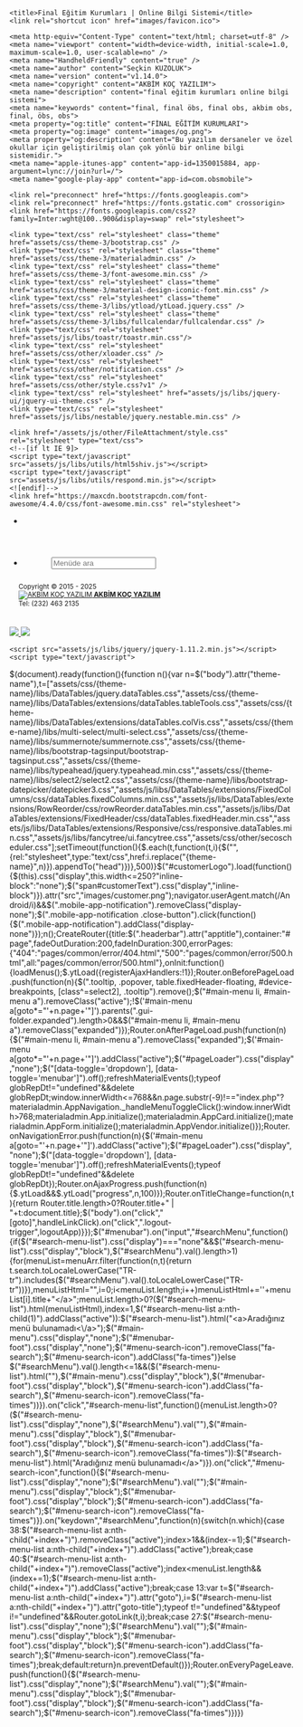 
<!DOCTYPE html>
<html lang="tr">
<head>

    <title>Final Eğitim Kurumları | Online Bilgi Sistemi</title>
    <link rel="shortcut icon" href="images/favicon.ico">

    <meta http-equiv="Content-Type" content="text/html; charset=utf-8" />
    <meta name="viewport" content="width=device-width, initial-scale=1.0, maximum-scale=1.0, user-scalable=no" />
    <meta name="HandheldFriendly" content="true" />
    <meta name="author" content="Seçkin KUZOLUK">
    <meta name="version" content="v1.14.0">
    <meta name="copyright" content="AKBİM KOÇ YAZILIM">
    <meta name="description" content="final eğitim kurumları online bilgi sistemi">
    <meta name="keywords" content="final, final öbs, final obs, akbim obs, final, öbs, obs">
    <meta property="og:title" content="FİNAL EĞİTİM KURUMLARI">
    <meta property="og:image" content="images/og.png">
    <meta property="og:description" content="Bu yazılım dersaneler ve özel okullar için geliştirilmiş olan çok yönlü bir online bilgi sistemidir.">
    <meta name="apple-itunes-app" content="app-id=1350015884, app-argument=lync://join?url=/">
    <meta name="google-play-app" content="app-id=com.obsmobile">

    <link rel="preconnect" href="https://fonts.googleapis.com">
    <link rel="preconnect" href="https://fonts.gstatic.com" crossorigin>
    <link href="https://fonts.googleapis.com/css2?family=Inter:wght@100..900&display=swap" rel="stylesheet">

    <link type="text/css" rel="stylesheet" class="theme" href="assets/css/theme-3/bootstrap.css" />
    <link type="text/css" rel="stylesheet" class="theme" href="assets/css/theme-3/materialadmin.css" />
    <link type="text/css" rel="stylesheet" class="theme" href="assets/css/theme-3/font-awesome.min.css" />
    <link type="text/css" rel="stylesheet" class="theme" href="assets/css/theme-3/material-design-iconic-font.min.css" />
    <link type="text/css" rel="stylesheet" class="theme" href="assets/css/theme-3/libs/ytload/ytLoad.jquery.css" />
    <link type="text/css" rel="stylesheet" class="theme" href="assets/css/theme-3/libs/fullcalendar/fullcalendar.css" />
    <link type="text/css" rel="stylesheet" href="assets/js/libs/toastr/toastr.min.css"/>
    <link type="text/css" rel="stylesheet" href="assets/css/other/xloader.css" />
    <link type="text/css" rel="stylesheet" href="assets/css/other/notification.css" />
    <link type="text/css" rel="stylesheet" href="assets/css/other/style.css?v1" />
    <link type="text/css" rel="stylesheet" href="assets/js/libs/jquery-ui/jquery-ui-theme.css" />
    <link type="text/css" rel="stylesheet" href="assets/js/libs/nestable/jquery.nestable.min.css" />

    <link href="/assets/js/other/FileAttachment/style.css" rel="stylesheet" type="text/css">
    <!--[if lt IE 9]>
    <script type="text/javascript" src="assets/js/libs/utils/html5shiv.js"></script>
    <script type="text/javascript" src="assets/js/libs/utils/respond.min.js"></script>
    <![endif]-->
    <link href="https://maxcdn.bootstrapcdn.com/font-awesome/4.4.0/css/font-awesome.min.css" rel="stylesheet">
</head>
<body class="menubar-hoverable header-fixed menubar-pin menubar-first" theme-name="theme-3">
    <header id="header" class=" display-none">
        <div class="headerbar" apptitle="">
            <div class="headerbar-left">
                <ul class="header-nav header-nav-options">
                    <li>
                        <a class="btn btn-icon-toggle menubar-toggle" data-toggle="menubar" href="javascript:void(0);">
                            <i class="fa fa-bars"></i>
                        </a>
                    </li>
                </ul>
            </div>
            <div id="head"></div>
        </div>
    </header>
    <div class="offcanvas"></div>
    <div id="base" style="padding-left: 0 !important;">
        <div id="content" style="padding-top: 0 !important;">
            <section style="padding: 0 !important;">
                <div class="section-body" style="margin-top: 0 !important;">
                    <div id="main">
                        <div id="pageLoader"><div id="xLoader"><div class="google-spin-wrapper"><div class="google-spin"></div></div></div></div>
                        <div id="page" style="display: none;"></div>
                    </div>
                </div>
            </section>
        </div>
        <div id="menubar" class="menubar-inverse display-none">
            <div class="menubar-fixed-panel">
                <div>
                    <a class="btn btn-icon-toggle btn-default menubar-toggle" data-toggle="menubar" href="javascript:void(0);">
                        <i class="fa fa-bars"></i>
                    </a>
                </div>
            </div>
            <div class="menubar-scroll-opacity"></div>
            <div class="menubar-scroll-panel">
                <ul class="gui-controls" style="margin: 0px;">
                    <li id="searchContainer">
                        <a>
                            <div class="gui-icon" style="top: 4px;"><i class="fa fa-search" aria-hidden="true"
                                                                       id="menu-search-icon"></i></div>
                            <span class="title" style="margin-left: 50px;"><input type="text" id="searchMenu"
                                                                                  placeholder="Menüde ara"></span>
                        </a>
                    </li>
                    <div id="search-menu-list">
                    </div>
                </ul>
                <ul id="main-menu" class="gui-controls" style="margin-bottom: 10px;"></ul>
                <div class="menubar-foot-panel" style="position:relative; padding: 10px 16px;" id="menubar-foot">
                    <small class="no-linebreak hidden-folded" style="text-align: center;">
                        <span class="opacity-75">Copyright &copy; 2015 - 2025</span><br />
                        <a target="_blank" href="http://www.akbimkoc.com/"><img src="images/owner.png" title="AKBİM KOÇ YAZILIM"><strong>&nbsp;AKBİM KOÇ YAZILIM</strong></a><br />
                        <span>Tel: (232) 463 2135</span><br />
                        <a href="https://tr-tr.facebook.com/Akbim-Ko%C3%A7-Bilgisayar-104400036400/" target="_blank" style="color: transparent;">
                            <img src="images/facebook-16.png" width="16" height="16" alt="Facebook" style="margin: 4px;" />
                        </a>
                        <a href="https://twitter.com/akbimkoc" target="_blank" style="color: transparent;">
                            <img src="images/twitter-16.png" width="16" height="16" alt="Twitter" style="margin: 4px;" />
                        </a>
                        <a href="#" target="_blank" style="color: transparent; display: none;">
                            <img src="images/instagram-16.png" width="16" height="16" alt="Instagram" style="margin: 4px;" />
                        </a>
                        <a href="https://www.youtube.com/channel/UCYNZB8hFQQvljl6EL3UImaQ" target="_blank" style="color: transparent;">
                            <img src="images/youtube-16.png" width="16" height="16" alt="Youtube" style="margin: 4px;" />
                        </a>
                    </small>
                </div>
            </div>
        </div>
    </div>
    <div class="mobile-app-notification display-none">
        <div class="close-button">
            <i class="md md-close"></i>
        </div>
        <a href="https://play.google.com/store/apps/details?id=com.obsmobile" target="_blank">
            <img src="images/get-it-on-play-store.png">
        </a>
        <a href="https://itunes.apple.com/RO/app/id1350015884?mt=8" target="_blank">
            <img src="images/download-on-the-app-store.png">
        </a>
    </div>

    <script src="assets/js/libs/jquery/jquery-1.11.2.min.js"></script>
    <script type="text/javascript">
$(document).ready(function(){function n(){var n=$("body").attr("theme-name"),t=["assets/css/{theme-name}/libs/DataTables/jquery.dataTables.css","assets/css/{theme-name}/libs/DataTables/extensions/dataTables.tableTools.css","assets/css/{theme-name}/libs/DataTables/extensions/dataTables.colVis.css","assets/css/{theme-name}/libs/multi-select/multi-select.css","assets/css/{theme-name}/libs/summernote/summernote.css","assets/css/{theme-name}/libs/bootstrap-tagsinput/bootstrap-tagsinput.css","assets/css/{theme-name}/libs/typeahead/jquery.typeahead.min.css","assets/css/{theme-name}/libs/select2/select2.css","assets/css/{theme-name}/libs/bootstrap-datepicker/datepicker3.css","assets/js/libs/DataTables/extensions/FixedColumns/css/dataTables.fixedColumns.min.css","assets/js/libs/DataTables/extensions/RowReorder/css/rowReorder.dataTables.min.css","assets/js/libs/DataTables/extensions/FixedHeader/css/dataTables.fixedHeader.min.css","assets/js/libs/DataTables/extensions/Responsive/css/responsive.dataTables.min.css","assets/js/libs/fancytree/ui.fancytree.css","assets/css/other/secoscheduler.css"];setTimeout(function(){$.each(t,function(t,i){$("<link/>",{rel:"stylesheet",type:"text/css",href:i.replace("{theme-name}",n)}).appendTo("head")})},500)}$("#customerLogo").load(function(){$(this).css("display",this.width<=250?"inline-block":"none");$("span#customerText").css("display","inline-block")}).attr("src","images/customer.png");navigator.userAgent.match(/Android/i)&&$(".mobile-app-notification").removeClass("display-none");$(".mobile-app-notification .close-button").click(function(){$(".mobile-app-notification").addClass("display-none")});n();CreateRouter({title:$(".headerbar").attr("apptitle"),container:"#page",fadeOutDuration:200,fadeInDuration:300,errorPages:{"404":"pages/common/error/404.html","500":"pages/common/error/500.html",all:"pages/common/error/500.html"},onInit:function(){loadMenus();$.ytLoad({registerAjaxHandlers:!1});Router.onBeforePageLoad.push(function(n){$(".tooltip, .popover, table.fixedHeader-floating, #device-breakpoints, [class^=select2], .tooltip").remove();$("#main-menu li, #main-menu a").removeClass("active");!$('#main-menu a[goto*="'+n.page+'"]').parents(".gui-folder.expanded").length>0&&$("#main-menu li, #main-menu a").removeClass("expanded")});Router.onAfterPageLoad.push(function(n){$("#main-menu li, #main-menu a").removeClass("expanded");$('#main-menu a[goto*="'+n.page+'"]').addClass("active");$("#pageLoader").css("display","none");$("[data-toggle='dropdown'], [data-toggle='menubar']").off();refreshMaterialEvents();typeof globRepDt!="undefined"&&delete globRepDt;window.innerWidth<=768&&n.page.substr(-9)!=="index.php"?materialadmin.AppNavigation._handleMenuToggleClick():window.innerWidth>768;materialadmin.App.initialize();materialadmin.AppCard.initialize();materialadmin.AppForm.initialize();materialadmin.AppVendor.initialize()});Router.onNavigationError.push(function(n){$('#main-menu a[goto="'+n.page+'"]').addClass("active");$("#pageLoader").css("display","none");$("[data-toggle='dropdown'], [data-toggle='menubar']").off();refreshMaterialEvents();typeof globRepDt!="undefined"&&delete globRepDt});Router.onAjaxProgress.push(function(n){$.ytLoad&&$.ytLoad("progress",n,100)});Router.onTitleChange=function(n,t){return Router.title.length>0?Router.title+" | "+t:document.title};$("body").on("click","[goto]",handleLinkClick).on("click",".logout-trigger",logoutApp)}});$("#menubar").on("input","#searchMenu",function(){if($("#search-menu-list").css("display")==="none"&&$("#search-menu-list").css("display","block"),$("#searchMenu").val().length>1){for(menuList=menuArr.filter(function(n,t){return t.search.toLocaleLowerCase("TR-tr").includes($("#searchMenu").val().toLocaleLowerCase("TR-tr"))}),menuListHtml="",i=0;i<menuList.length;i++)menuListHtml+='<a goto="'+menuList[i].link+'" goto-title="'+menuList[i].title+'">'+menuList[i].title+"<\/a>";menuList.length>0?($("#search-menu-list").html(menuListHtml),index=1,$("#search-menu-list a:nth-child(1)").addClass("active")):$("#search-menu-list").html("<a>Aradığınız menü bulunamadı<\/a>");$("#main-menu").css("display","none");$("#menubar-foot").css("display","none");$("#menu-search-icon").removeClass("fa-search");$("#menu-search-icon").addClass("fa-times")}else $("#searchMenu").val().length<=1&&($("#search-menu-list").html(""),$("#main-menu").css("display","block"),$("#menubar-foot").css("display","block"),$("#menu-search-icon").addClass("fa-search"),$("#menu-search-icon").removeClass("fa-times"))}).on("click","#search-menu-list",function(){menuList.length>0?($("#search-menu-list").css("display","none"),$("#searchMenu").val(""),$("#main-menu").css("display","block"),$("#menubar-foot").css("display","block"),$("#menu-search-icon").addClass("fa-search"),$("#menu-search-icon").removeClass("fa-times")):$("#search-menu-list").html("<a>Aradığınız menü bulunamadı<\/a>")}).on("click","#menu-search-icon",function(){$("#search-menu-list").css("display","none");$("#searchMenu").val("");$("#main-menu").css("display","block");$("#menubar-foot").css("display","block");$("#menu-search-icon").addClass("fa-search");$("#menu-search-icon").removeClass("fa-times")}).on("keydown","#searchMenu",function(n){switch(n.which){case 38:$("#search-menu-list a:nth-child("+index+")").removeClass("active");index>1&&(index-=1);$("#search-menu-list a:nth-child("+index+")").addClass("active");break;case 40:$("#search-menu-list a:nth-child("+index+")").removeClass("active");index<menuList.length&&(index+=1);$("#search-menu-list a:nth-child("+index+")").addClass("active");break;case 13:var t=$("#search-menu-list a:nth-child("+index+")").attr("goto"),i=$("#search-menu-list a:nth-child("+index+")").attr("goto-title");typeof t!="undefined"&&typeof i!="undefined"&&Router.gotoLink(t,i);break;case 27:$("#search-menu-list").css("display","none");$("#searchMenu").val("");$("#main-menu").css("display","block");$("#menubar-foot").css("display","block");$("#menu-search-icon").addClass("fa-search");$("#menu-search-icon").removeClass("fa-times");break;default:return}n.preventDefault()});Router.onEveryPageLeave.push(function(){$("#search-menu-list").css("display","none");$("#searchMenu").val("");$("#main-menu").css("display","block");$("#menubar-foot").css("display","block");$("#menu-search-icon").addClass("fa-search");$("#menu-search-icon").removeClass("fa-times")})})
</script>
    <script src="assets/js/libs/jquery/jquery-migrate-1.2.1.min.js"></script>
    <script src="assets/js/libs/jquery/jquery-ui.min.js"></script>
    <script src="assets/js/libs/ytload/jquery.transit.js"></script>
    <script src="assets/js/libs/ytload/ytLoad.jquery.js"></script>
    <script src="assets/js/libs/bootstrap/bootstrap.min.js"></script>
    <script src="assets/js/libs/historyjs/jquery.history.js"></script>
    <script src="assets/js/other/fn.js?v4"></script>
    <script src="assets/js/other/router.js"></script>
    <script src="assets/js/libs/spin.js/spin.min.js"></script>
    <script src="assets/js/libs/ECharts/echarts.min.js"></script>
    <script src="https://www.google.com/jsapi"></script>
    <script src="assets/js/libs/moment/moment-with-langs.min.js"></script>
    <script src="assets/js/libs/fullcalendar/fullcalendar.min.js"></script>
    <script src="assets/js/libs/fullcalendar/lang/tr.js"></script>
    <script src="assets/js/libs/inputmask/jquery.inputmask.bundle.min.js"></script>
    <script src="assets/js/other/settings.js"></script>
    <script src="assets/js/libs/toastr/toastr.min.js"></script>
    <script src="assets/js/libs/select2/select2.min.js"></script>
    <script src="assets/js/libs/nanoscroller/jquery.nanoscroller.min.js"></script>
    <script src="assets/js/libs/fancytree/jquery.fancytree.js"></script>
    <script src="assets/js/libs/fancytree/jquery.fancytree.filter.js"></script>
    <script src="assets/js/libs/fancytree/jquery.fancytree.table.js"></script>
    <script src="assets/js/libs/fancytree/jquery.fancytree.gridnav.js"></script>
    <script src="assets/js/libs/jquery-validation/dist/jquery.validate.min.js"></script>
    <script src="assets/js/libs/jquery-validation/dist/additional-methods.min.js"></script>
    <script src="assets/js/libs/jquery-validation/dist/localization/messages_tr.min.js"></script>
    <script src="assets/js/libs/maskedinput/jquery.maskedinput.min.js"></script>
    <script src="assets/js/other/modalstrap.js?v2"></script>
    <script src="assets/js/libs/autosize/jquery.autosize.min.js"></script>
    <script src="assets/js/other/secopoller.js"></script>
    <script src="assets/js/libs/DataTables/jquery.dataTables.min.js"></script>
    <script src="assets/js/libs/DataTables/extensions/Responsive/js/dataTables.responsive.min.js"></script>
    <script src="assets/js/libs/DataTables/extensions/ColVis/js/dataTables.colVis.min.js"></script>
    <script src="assets/js/libs/DataTables/extensions/FixedColumns/js/dataTables.fixedColumns.min.js"></script>
    <script src="assets/js/libs/DataTables/extensions/FixedHeader/js/dataTables.fixedHeader.min.js"></script>
    <script src="assets/js/libs/DataTables/extensions/TableTools/js/dataTables.tableTools.min.js"></script>
    <script src="assets/js/libs/DataTables/plugins/fnDisplayRow.js"></script>
    <script src="assets/js/libs/DataTables/plugins/select.js"></script>
    <script src="assets/js/libs/nestable/jquery.nestable.min.js"></script>
    <script src="assets/js/other/jquery.eSchedule.js"></script>
    <script src="/assets/js/other/FileAttachment/index.js"></script>
    <script src="assets/js/other/vue.min.js"></script>
    <script src="dist/timeline.umd.min.js"></script>
    <script>
$(document).ready(function(){$.ajaxSetup({cache:!0});dataTableSetup();$(window).scroll(function(){var n=$(window).scrollTop();n>30?$("#header").addClass("scrolled"):$("#header").removeClass("scrolled")})})
</script>
</body>
</html>
